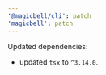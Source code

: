 ```yaml
---
'@magicbell/cli': patch
'magicbell': patch
---
```


Updated dependencies:

- updated `tsx` to `^3.14.0`.
